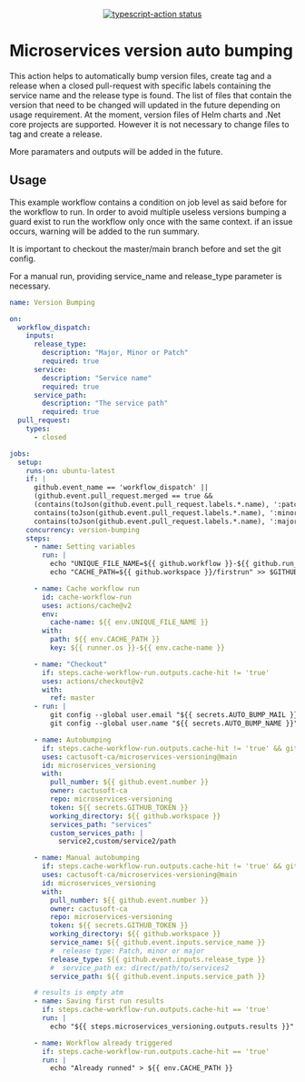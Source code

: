 <p align="center">
  <a href="https://github.com/actions/typescript-action/actions"><img alt="typescript-action status" src="https://github.com/actions/typescript-action/workflows/build-test/badge.svg"></a>
</p>

# Microservices version auto bumping

This action helps to automatically bump version files, create tag and a release when a closed pull-request with specific labels containing the service name and the release type is found.
The list of files that contain the version that need to be changed will updated in the future depending on usage requirement. At the moment, version files of Helm charts and .Net core projects are supported.
However it is not necessary to change files to tag and create a release.

More paramaters and outputs will be added in the future.

## Usage

This example workflow contains a condition on job level as said before for the workflow to run.
In order to avoid multiple useless versions bumping a guard exist to run the workflow only once with the same context.
if an issue occurs, warning will be added to the run summary.

It is important to checkout the master/main branch before and set the git config.

For a manual run, providing service_name and release_type parameter is necessary.

```YAML
name: Version Bumping

on:
  workflow_dispatch:
    inputs:
      release_type:
        description: "Major, Minor or Patch"
        required: true
      service:
        description: "Service name"
        required: true
      service_path:
        description: "The service path"
        required: true
  pull_request:
    types:
      - closed

jobs:
  setup:
    runs-on: ubuntu-latest
    if: |
      github.event_name == 'workflow_dispatch' ||
      (github.event.pull_request.merged == true &&
      (contains(toJson(github.event.pull_request.labels.*.name), ':patch') ||
      contains(toJson(github.event.pull_request.labels.*.name), ':minor') ||
      contains(toJson(github.event.pull_request.labels.*.name), ':major')))
    concurrency: version-bumping
    steps:
      - name: Setting variables
        run: |
          echo "UNIQUE_FILE_NAME=${{ github.workflow }}-${{ github.run_id }}-${{ github.run_number }}" >> $GITHUB_ENV
          echo "CACHE_PATH=${{ github.workspace }}/firstrun" >> $GITHUB_ENV

      - name: Cache workflow run
        id: cache-workflow-run
        uses: actions/cache@v2
        env:
          cache-name: ${{ env.UNIQUE_FILE_NAME }}
        with:
          path: ${{ env.CACHE_PATH }}
          key: ${{ runner.os }}-${{ env.cache-name }}

      - name: "Checkout"
        if: steps.cache-workflow-run.outputs.cache-hit != 'true'
        uses: actions/checkout@v2
        with:
          ref: master
      - run: |
          git config --global user.email "${{ secrets.AUTO_BUMP_MAIL }}"
          git config --global user.name "${{ secrets.AUTO_BUMP_NAME }}"

      - name: Autobumping
        if: steps.cache-workflow-run.outputs.cache-hit != 'true' && github.event_name != 'workflow_dispatch'
        uses: cactusoft-ca/microservices-versioning@main
        id: microservices_versioning
        with:
          pull_number: ${{ github.event.number }}
          owner: cactusoft-ca
          repo: microservices-versioning
          token: ${{ secrets.GITHUB_TOKEN }}
          working_directory: ${{ github.workspace }}
          services_path: "services"
          custom_services_path: |
            service2,custom/service2/path

      - name: Manual autobumping
        if: steps.cache-workflow-run.outputs.cache-hit != 'true' && github.event_name == 'workflow_dispatch'
        uses: cactusoft-ca/microservices-versioning@main
        id: microservices_versioning
        with:
          pull_number: ${{ github.event.number }}
          owner: cactusoft-ca
          repo: microservices-versioning
          token: ${{ secrets.GITHUB_TOKEN }}
          working_directory: ${{ github.workspace }}
          service_name: ${{ github.event.inputs.service_name }}
          #  release type: Patch, minor or major
          release_type: ${{ github.event.inputs.release_type }}
          #  service_path ex: direct/path/to/services2
          service_path: ${{ github.event.inputs.service_path }}

      # results is empty atm
      - name: Saving first run results
        if: steps.cache-workflow-run.outputs.cache-hit == 'true'
        run: |
          echo "${{ steps.microservices_versioning.outputs.results }}" > ${{ env.CACHE_PATH }}

      - name: Workflow already triggered
        if: steps.cache-workflow-run.outputs.cache-hit == 'true'
        run: |
          echo "Already runned" > ${{ env.CACHE_PATH }}
```